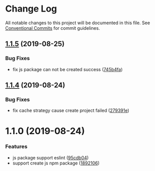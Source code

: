 # Change Log

All notable changes to this project will be documented in this file.
See [Conventional Commits](https://conventionalcommits.org) for commit guidelines.

## [1.1.5](https://github.com/ftb-family/ftb-cli/compare/ftb-js-package@1.1.4...ftb-js-package@1.1.5) (2019-08-25)


### Bug Fixes

* fix js package can not be created success ([745b4fa](https://github.com/ftb-family/ftb-cli/commit/745b4fa))





## [1.1.4](https://github.com/ftb-family/ftb-cli/compare/ftb-js-package@1.1.0...ftb-js-package@1.1.4) (2019-08-24)


### Bug Fixes

* fix cache strategy cause create project failed ([279391e](https://github.com/ftb-family/ftb-cli/commit/279391e))





# 1.1.0 (2019-08-24)


### Features

* js package support eslint ([95cdb04](https://github.com/ftb-family/ftb-cli/commit/95cdb04))
* support create js npm package ([1892106](https://github.com/ftb-family/ftb-cli/commit/1892106))
